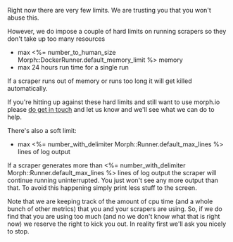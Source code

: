 Right now there are very few limits. We are trusting you that you won't abuse
this.

However, we do impose a couple of hard limits on running scrapers so they don't
take up too many resources

* max <%= number_to_human_size Morph::DockerRunner.default_memory_limit %> memory
* max 24 hours run time for a single run

If a scraper runs out of memory or runs too long it will get killed
automatically.

If you're hitting up against these hard limits and still want to use morph.io
please [do get in touch](mailto:contact@oaf.org.au) and let us know and we'll
see what we can do to help.

There's also a soft limit:

* max <%= number_with_delimiter Morph::Runner.default_max_lines %> lines of log output

If a scraper generates more than <%= number_with_delimiter Morph::Runner.default_max_lines %> lines
of log output the scraper will continue running uninterrupted. You just won't
see any more output than that. To avoid this happening simply print less stuff
to the screen.

Note that we are keeping track of the amount of cpu time (and a whole bunch of
other metrics) that you and your scrapers are using. So, if we do find that you
are using too much (and no we don't know what that is right now) we reserve the
right to kick you out. In reality first we'll ask you nicely to stop.
